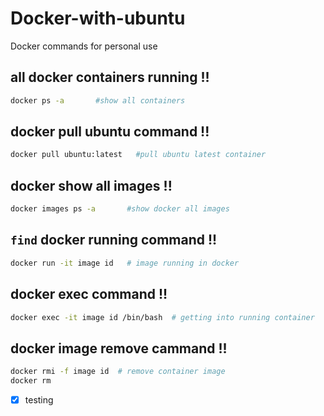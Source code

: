 # Docker-with-ubuntu
Docker commands for personal use

## all docker containers running !!
```bash
docker ps -a       #show all containers
```
## docker pull ubuntu command !!
```bash
docker pull ubuntu:latest   #pull ubuntu latest container
```
## docker show all images !!
```bash
docker images ps -a       #show docker all images
```
## `find` docker running command !!
```bash
docker run -it image id   # image running in docker
```
## docker exec command !!
```bash
docker exec -it image id /bin/bash  # getting into running container
```
## docker image remove cammand !!
```bash
docker rmi -f image id  # remove container image
docker rm
```
- [x] testing


